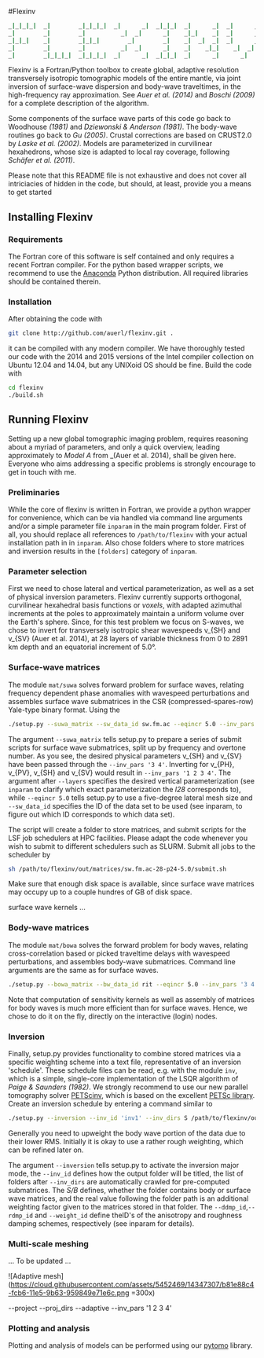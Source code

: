 #Flexinv

```bash
_|_|_|_|  _|        _|_|_|_|  _|      _|  _|_|_|  _|      _|  _|      _|  
_|        _|        _|          _|  _|      _|    _|_|    _|  _|      _|  
_|_|_|    _|        _|_|_|        _|        _|    _|  _|  _|  _|      _|  
_|        _|        _|          _|  _|      _|    _|    _|_|    _|  _|    
_|        _|_|_|_|  _|_|_|_|  _|      _|  _|_|_|  _|      _|      _|   
```

Flexinv is a Fortran/Python toolbox to create global, adaptive resolution transversely isotropic tomographic models of the entire mantle, via joint inversion of surface-wave dispersion and body-wave traveltimes, in the high-frequency ray approximation. See _Auer et al. (2014)_ and _Boschi (2009)_ for a complete description of the algorithm.

Some components of the surface wave parts of this code go back to Woodhouse _(1981)_ and _Dziewonski & Anderson (1981)_. The body-wave routines go back to _Gu (2005)_. Crustal corrections are based on CRUST2.0 by _Laske et al. (2002)_. Models are parameterized in curvilinear hexahedrons, whose size is adapted to local ray coverage, following _Schäfer et al. (2011)_.

Please note that this README file is not exhaustive and does not cover all intriciacies of hidden in the code, but should, at least, provide you a means to get started

## Installing Flexinv

### Requirements

The Fortran core of this software is self contained and only requires a recent Fortran compiler. For the python based wrapper scripts, we recommend to use the [Anaconda](https://www.continuum.io/downloads) Python distribution. All required libraries should be contained therein.

### Installation

After obtaining the code with

```bash
git clone http://github.com/auerl/flexinv.git .
```

it can be compiled with any modern compiler. We have thoroughly tested our code with the 2014 and 2015 versions of the Intel compiler collection on Ubuntu 12.04 and 14.04, but any UNIXoid OS should be fine. Build the code with

```bash
cd flexinv
./build.sh
```

## Running Flexinv

Setting up a new global tomographic imaging problem, requires reasoning about a myriad of parameters, and only a quick overview, leading approximately to _Model A_ from _(Auer et al. 2014), shall be given here. Everyone who aims addressing a specific problems is strongly encourage to get in touch with me.

### Preliminaries

While the core of flexinv is written in Fortran, we provide a python wrapper for convenience, which can be via handled via command line arguments and/or a simple parameter file `inparam` in the main program folder. First of all, you should replace all references to `/path/to/flexinv` with your actual installation path in in `inparam`. Also chose folders where to store matrices and inversion results in the `[folders]` category of `inparam`. 

### Parameter selection
First we need to chose lateral and vertical parameterization, as well as a set of physical inversion parameters. Flexinv currently supports orthogonal, curvilinear hexahedral basis functions or _voxels_, with adapted azimuthal increments at the poles to approximately maintain a uniform volume over the Earth's sphere. Since, for this test problem we focus on S-waves, we chose to invert for transversely isotropic shear wavespeeds v_{SH} and v_{SV} (Auer et al. 2014), at 28 layers of variable thickness from 0 to 2891 km depth and an equatorial increment of 5.0°.

### Surface-wave matrices
The module `mat/suwa` solves forward problem for surface waves, relating frequency dependent phase anomalies with wavespeed perturbations and assembles surface wave submatrices in the CSR (compressed-spares-row) Yale-type binary format. Using the

```bash
./setup.py --suwa_matrix --sw_data_id sw.fm.ac --eqincr 5.0 --inv_pars '3 4' --layers l28
```

The argument `--suwa_matrix` tells setup.py to prepare a series of submit scripts for surface wave submatrices, split up by frequency and overtone number. As you see, the desired physical parameters v_{SH} and v_{SV} have been passed through the `--inv_pars '3 4'`. Inverting for v_{PH}, v_{PV}, v_{SH} and v_{SV} would result in `--inv_pars '1 2 3 4'`. The argument after `--layers` specifies the desired vertical parameterization (see `inparam` to clarify which exact parameterization the _l28_ corresponds to), while `--eqincr 5.0` tells setup.py to use a five-degree lateral mesh size and `--sw_data_id` specifies the ID of the data set to be used (see inparam, to figure out which ID corresponds to which data set).

The script will create a folder to store matrices, and submit scripts for the LSF job schedulers at HPC facilities. Please adapt the code whenever you wish to submit to different schedulers such as SLURM. Submit all jobs to the scheduler by 
```bash
sh /path/to/flexinv/out/matrices/sw.fm.ac-28-p24-5.0/submit.sh
```

Make sure that enough disk space is available, since surface wave matrices may occupy up to a couple hundres of GB of disk space.

surface wave kernels ...

### Body-wave matrices 
The module `mat/bowa` solves the forward problem for body waves, relating cross-correlation based or picked traveltime delays with wavespeed perturbations, and assembles body-wave submatrices. Command line arguments are the same as for surface waves.

```bash
./setup.py --bowa_matrix --bw_data_id rit --eqincr 5.0 --inv_pars '3 4' --layers l28
```
Note that computation of sensitivity kernels as well as assembly of matrices for body waves is much more efficient than for surface waves. Hence, we chose to do it on the fly, directly on the interactive (login) nodes.

### Inversion

Finally, setup.py provides functionality to combine stored matrices via a specific weighting scheme into a text file, representative of an inversion 'schedule'. These schedule files can be read, e.g. with the module `inv`, which is a simple, single-core implementation of the LSQR algorithm of _Paige & Saunders (1982)_. We strongly recommend to use our new parallel tomography solver [PETScinv](../petscinv), which is based on the excellent [PETSc library](https://github.com/petsc/petsc). Create an inversion schedule by entering a command similar to

```bash
./setup.py --inversion --inv_id 'inv1' --inv_dirs S /path/to/flexinv/out/matrices/sw.fm.ac-p34-28-5.0 1.0 B /path/to/flexinv/out/matrices/bws-p34-28-5.0 .0 5.0 --layers l28 --eqincr 5.0 --ddmp_id dd28eq --rdmp_id dd28eq --weight_id ws1
```

Generally you
need to upweight the body wave portion of the data due to their lower RMS.
Initially it is okay to use a rather rough weighting, which can be refined 
later on. 

The argument `--inversion` tells setup.py to activate the inversion major mode, the `--inv_id` defines how the output folder will be titled, the list of folders after `--inv_dirs` are automatically crawled for pre-computed submatrices. The _S/B_ defines, whether the folder contains body or surface wave matrices, and the real value following the folder path is an additional weighting factor given to the matrices stored in that folder. The `--ddmp_id`,`--rdmp_id` and `--weight_id` define theID's of the anisotropy and roughness damping schemes, respectively (see inparam for details).


### Multi-scale meshing

... To be updated ... 

![Adaptive mesh](https://cloud.githubusercontent.com/assets/5452469/14347307/b81e88c4-fcb6-11e5-9b63-959849e71e6c.png =300x) 

--project
--proj_dirs
--adaptive
--inv_pars '1 2 3 4'

### Plotting and analysis

Plotting and analysis of models can be performed using our [pytomo](../pytomo) library.
